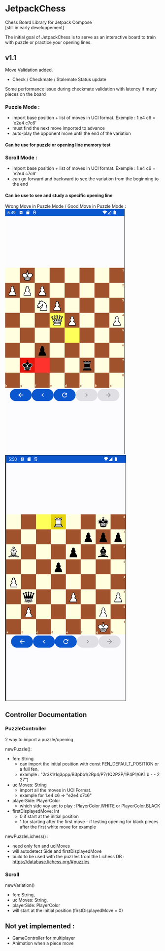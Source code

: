 # JetpackChess
Chess Board Library for Jetpack Compose \
[still in early developpement]


The initial goal of JetpackChess is to serve as an interactive board to train with puzzle or practice your opening lines.

## v1.1

Move Validation added.
+ Check / Checkmate / Stalemate Status update

Some performance issue during checkmate validation with latency if many pieces on the board

### Puzzle Mode :
- import base position + list of moves in UCI format. Exemple : 1.e4 c6 = 'e2e4 c7c6'
- must find the next move imported to advance
- auto-play the opponent move until the end of the variation

#### Can be use for puzzle or opening line memory test

### Scroll Mode :
- import base position + list of moves in UCI format. Exemple : 1.e4 c6 = 'e2e4 c7c6'
- can go forward and backward to see the variation from the beginning to the end

#### Can be use to see and study a specific opening line

Wrong Move in Puzzle Mode / Good Move in Puzzle Mode : \
![My Image](pics/capture1.png)
![My Image](pics/capture2.png)

## Controller Documentation 

### PuzzleController

2 way to import a puzzle/opening

newPuzzle(): 
- fen: String 
  - can import the initial position with const FEN_DEFAULT_POSITION or a full fen. 
  - example : "2r3k1/1q3ppp/B3pbb1/2Rp4/P7/1Q2P2P/1P4P1/6K1 b - - 2 27")
- uciMoves: String 
  - import all the moves in UCI Format. 
  - example for 1.e4 c6 => "e2e4 c7c6"
- playerSide: PlayerColor
  - which side yoy ant to play : PlayerColor.WHITE or PlayerColor.BLACK
- firstDisplayedMove: Int 
  - 0 if start at the initial position
  - 1 for starting after the first move - if testing opening for black pieces after the first white move for example

newPuzzleLichess() :
- need only fen and uciMoves
- will autodetect Side and firstDisplayedMove
- build to be used with the puzzles from the Lichess DB : https://database.lichess.org/#puzzles



### Scroll

newVariation()
- fen: String,
- uciMoves: String,
- playerSide: PlayerColor
- will start at the initial position (firstDisplayedMove = 0)





## Not yet implemented :
- GameController for multiplayer
- Animation when a piece move
